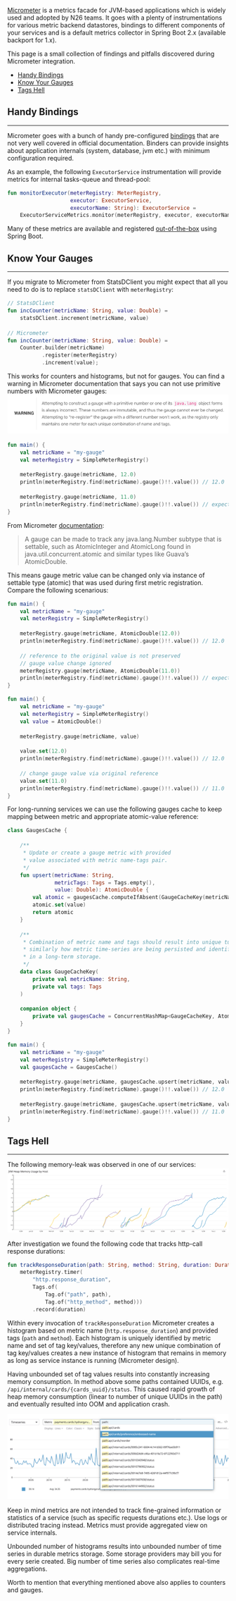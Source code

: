 [Micrometer](https://micrometer.io/) is a metrics facade for JVM-based applications which is widely used and adopted by N26 teams.
It goes with a plenty of instrumentations for various metric backend datastores, bindings to different components of 
your services and is a default metrics collector in Spring Boot 2.x (available backport for 1.x).

This page is a small collection of findings and pitfalls discovered during Micrometer integration. 

* [Handy Bindings](#handy-bindings)
* [Know Your Gauges](#know-your-gauges)
* [Tags Hell](#tags-hell)

## Handy Bindings

* * *

Micrometer goes with a bunch of handy pre-configured 
[bindings](https://github.com/micrometer-metrics/micrometer/tree/master/micrometer-core/src/main/java/io/micrometer/core/instrument/binder) 
that are not very well covered in official documentation. 
Binders can provide insights about application internals (system, database, jvm etc.) with minimum configuration required. 

As an example, the following `ExecutorService` instrumentation will provide metrics for internal tasks-queue and thread-pool:
```kotlin
fun monitorExecutor(meterRegistry: MeterRegistry, 
                    executor: ExecutorService, 
                    executorName: String): ExecutorService = 
    ExecutorServiceMetrics.monitor(meterRegistry, executor, executorName)
```

Many of these metrics are available and registered 
[out-of-the-box](https://docs.spring.io/spring-boot/docs/current/reference/htmlsingle/#production-ready-metrics-meter) 
using Spring Boot.

## Know Your Gauges

* * *

If you migrate to Micrometer from StatsDClient you might expect that all you need to do is to replace `statsDClient` with 
`meterRegistry`:

```kotlin
// StatsDClient
fun incCounter(metricName: String, value: Double) = 
    statsDClient.increment(metricName, value)

// Micrometer
fun incCounter(metricName: String, value: Double) = 
    Counter.builder(metricName)
           .register(meterRegistry)
           .increment(value);
```

This works for counters and histograms, but not for gauges. 
You can find a warning in Micrometer documentation that says you can not use primitive numbers with Micrometer gauges:
![Image of Gauge Warning](/assets/img/gauge-warning.png)

```kotlin
fun main() {
    val metricName = "my-gauge"
    val meterRegistry = SimpleMeterRegistry()

    meterRegistry.gauge(metricName, 12.0)
    println(meterRegistry.find(metricName).gauge()!!.value()) // 12.0

    meterRegistry.gauge(metricName, 11.0)
    println(meterRegistry.find(metricName).gauge()!!.value()) // expected 11.0 but got 12.0
}
```

From Micrometer [documentation](https://micrometer.io/docs/concepts#_gauges):
> A gauge can be made to track any java.lang.Number subtype that is settable, 
> such as AtomicInteger and AtomicLong found in java.util.concurrent.atomic 
> and similar types like Guava’s AtomicDouble.

This means gauge metric value can be changed only via instance of settable type (atomic) that was used during first metric registration. 
Compare the following scenarious:

```kotlin
fun main() {
    val metricName = "my-gauge"
    val meterRegistry = SimpleMeterRegistry()

    meterRegistry.gauge(metricName, AtomicDouble(12.0))
    println(meterRegistry.find(metricName).gauge()!!.value()) // 12.0

    // reference to the original value is not preserved 
    // gauge value change ignored
    meterRegistry.gauge(metricName, AtomicDouble(11.0))
    println(meterRegistry.find(metricName).gauge()!!.value()) // expected 11.0 but still got 12.0
}
```

```kotlin
fun main() {
    val metricName = "my-gauge"
    val meterRegistry = SimpleMeterRegistry()
    val value = AtomicDouble()

    meterRegistry.gauge(metricName, value)

    value.set(12.0)
    println(meterRegistry.find(metricName).gauge()!!.value()) // 12.0

    // change gauge value via original reference
    value.set(11.0)
    println(meterRegistry.find(metricName).gauge()!!.value()) // 11.0
}

```

For long-running services we can use the following gauges cache to keep mapping between metric and appropriate atomic-value reference:
```kotlin
class GaugesCache {

    /**
     * Update or create a gauge metric with provided 
     * value associated with metric name-tags pair.
     */
    fun upsert(metricName: String, 
               metricTags: Tags = Tags.empty(), 
               value: Double): AtomicDouble {
        val atomic = gaugesCache.computeIfAbsent(GaugeCacheKey(metricName, metricTags)) { AtomicDouble() }
        atomic.set(value)
        return atomic
    }

    /**
     * Combination of metric name and tags should result into unique tuple,
     * similarly how metric time-series are being persisted and identified
     * in a long-term storage.
     */
    data class GaugeCacheKey(
        private val metricName: String,
        private val tags: Tags
    )

    companion object {
        private val gaugesCache = ConcurrentHashMap<GaugeCacheKey, AtomicDouble>()
    }
}
```

```kotlin
fun main() {
    val metricName = "my-gauge"
    val meterRegistry = SimpleMeterRegistry()
    val gaugesCache = GaugesCache()

    meterRegistry.gauge(metricName, gaugesCache.upsert(metricName, value = 12.0))
    println(meterRegistry.find(metricName).gauge()!!.value()) // 12.0

    meterRegistry.gauge(metricName, gaugesCache.upsert(metricName, value = 11.0))
    println(meterRegistry.find(metricName).gauge()!!.value()) // 11.0
}
```

## Tags Hell

* * *

The following memory-leak was observed in one of our services: 
![Memory Leak](/assets/img/memory-leak.png)

After investigation we found the following code that tracks http-call response durations:
```kotlin
fun trackResponseDuration(path: String, method: String, duration: Duration) =
    meterRegistry.timer(
        "http.response_duration",
        Tags.of(
            Tag.of("path", path),
            Tag.of("http_method", method)))
        .record(duration)
```

Within every invocation of `trackResponseDuration` Micrometer creates a histogram based on 
metric name (`http.response_duration`) and provided tags (`path` and `method`). 
Each histogram is uniquely identified by metric name and set of tag key/values, 
therefore any new unique combination of tag key/values creates a new instance of histogram 
that remains in memory as long as service instance is running (Micrometer design).

Having unbounded set of tag values results into constantly increasing memory consumption. 
In method above some paths contained UUIDs, e.g. `/api/internal/cards/{cards_uuid}/status`. 
This caused rapid growth of heap memory consumption (linear to number of unique UUIDs in the path) 
and eventually resulted into OOM and application crash.

![Unbounded Metrics Set](/assets/img/unbounded_metrics.png)

Keep in mind metrics are not intended to track fine-grained information or statistics of a service 
(such as specific requests durations etc.). Use logs or distributed tracing instead. 
Metrics must provide aggregated view on service internals.

Unbounded number of histograms results into unbounded number of time series in durable metrics storage. 
Some storage providers may bill you for every serie created. Big number of time series also complicates real-time aggregations.

Worth to mention that everything mentioned above also applies to counters and gauges.
